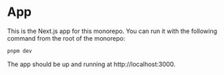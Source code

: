 # App

This is the Next.js app for this monorepo. You can run it with the following command from the root of the monorepo:

```bash
pnpm dev
```

The app should be up and running at http://localhost:3000.

